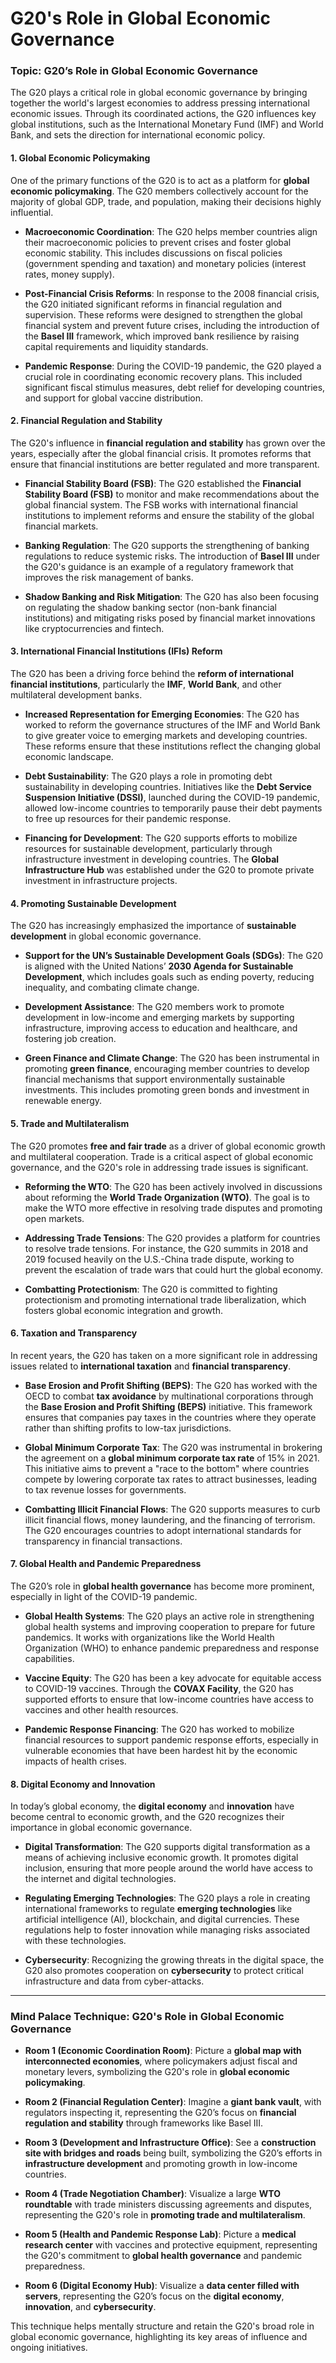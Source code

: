# G20's Role in Global Economic Governance

### Topic: **G20’s Role in Global Economic Governance**

The G20 plays a critical role in global economic governance by bringing together the world's largest economies to address pressing international economic issues. Through its coordinated actions, the G20 influences key global institutions, such as the International Monetary Fund (IMF) and World Bank, and sets the direction for international economic policy.

#### 1. **Global Economic Policymaking**
One of the primary functions of the G20 is to act as a platform for **global economic policymaking**. The G20 members collectively account for the majority of global GDP, trade, and population, making their decisions highly influential.

- **Macroeconomic Coordination**: The G20 helps member countries align their macroeconomic policies to prevent crises and foster global economic stability. This includes discussions on fiscal policies (government spending and taxation) and monetary policies (interest rates, money supply).
  
- **Post-Financial Crisis Reforms**: In response to the 2008 financial crisis, the G20 initiated significant reforms in financial regulation and supervision. These reforms were designed to strengthen the global financial system and prevent future crises, including the introduction of the **Basel III** framework, which improved bank resilience by raising capital requirements and liquidity standards.

- **Pandemic Response**: During the COVID-19 pandemic, the G20 played a crucial role in coordinating economic recovery plans. This included significant fiscal stimulus measures, debt relief for developing countries, and support for global vaccine distribution.

#### 2. **Financial Regulation and Stability**
The G20's influence in **financial regulation and stability** has grown over the years, especially after the global financial crisis. It promotes reforms that ensure that financial institutions are better regulated and more transparent.

- **Financial Stability Board (FSB)**: The G20 established the **Financial Stability Board (FSB)** to monitor and make recommendations about the global financial system. The FSB works with international financial institutions to implement reforms and ensure the stability of the global financial markets.

- **Banking Regulation**: The G20 supports the strengthening of banking regulations to reduce systemic risks. The introduction of **Basel III** under the G20's guidance is an example of a regulatory framework that improves the risk management of banks.

- **Shadow Banking and Risk Mitigation**: The G20 has also been focusing on regulating the shadow banking sector (non-bank financial institutions) and mitigating risks posed by financial market innovations like cryptocurrencies and fintech.

#### 3. **International Financial Institutions (IFIs) Reform**
The G20 has been a driving force behind the **reform of international financial institutions**, particularly the **IMF**, **World Bank**, and other multilateral development banks.

- **Increased Representation for Emerging Economies**: The G20 has worked to reform the governance structures of the IMF and World Bank to give greater voice to emerging markets and developing countries. These reforms ensure that these institutions reflect the changing global economic landscape.

- **Debt Sustainability**: The G20 plays a role in promoting debt sustainability in developing countries. Initiatives like the **Debt Service Suspension Initiative (DSSI)**, launched during the COVID-19 pandemic, allowed low-income countries to temporarily pause their debt payments to free up resources for their pandemic response.

- **Financing for Development**: The G20 supports efforts to mobilize resources for sustainable development, particularly through infrastructure investment in developing countries. The **Global Infrastructure Hub** was established under the G20 to promote private investment in infrastructure projects.

#### 4. **Promoting Sustainable Development**
The G20 has increasingly emphasized the importance of **sustainable development** in global economic governance.

- **Support for the UN’s Sustainable Development Goals (SDGs)**: The G20 is aligned with the United Nations’ **2030 Agenda for Sustainable Development**, which includes goals such as ending poverty, reducing inequality, and combating climate change.
  
- **Development Assistance**: The G20 members work to promote development in low-income and emerging markets by supporting infrastructure, improving access to education and healthcare, and fostering job creation.

- **Green Finance and Climate Change**: The G20 has been instrumental in promoting **green finance**, encouraging member countries to develop financial mechanisms that support environmentally sustainable investments. This includes promoting green bonds and investment in renewable energy.

#### 5. **Trade and Multilateralism**
The G20 promotes **free and fair trade** as a driver of global economic growth and multilateral cooperation. Trade is a critical aspect of global economic governance, and the G20's role in addressing trade issues is significant.

- **Reforming the WTO**: The G20 has been actively involved in discussions about reforming the **World Trade Organization (WTO)**. The goal is to make the WTO more effective in resolving trade disputes and promoting open markets.
  
- **Addressing Trade Tensions**: The G20 provides a platform for countries to resolve trade tensions. For instance, the G20 summits in 2018 and 2019 focused heavily on the U.S.-China trade dispute, working to prevent the escalation of trade wars that could hurt the global economy.

- **Combatting Protectionism**: The G20 is committed to fighting protectionism and promoting international trade liberalization, which fosters global economic integration and growth.

#### 6. **Taxation and Transparency**
In recent years, the G20 has taken on a more significant role in addressing issues related to **international taxation** and **financial transparency**.

- **Base Erosion and Profit Shifting (BEPS)**: The G20 has worked with the OECD to combat **tax avoidance** by multinational corporations through the **Base Erosion and Profit Shifting (BEPS)** initiative. This framework ensures that companies pay taxes in the countries where they operate rather than shifting profits to low-tax jurisdictions.

- **Global Minimum Corporate Tax**: The G20 was instrumental in brokering the agreement on a **global minimum corporate tax rate** of 15% in 2021. This initiative aims to prevent a "race to the bottom" where countries compete by lowering corporate tax rates to attract businesses, leading to tax revenue losses for governments.

- **Combatting Illicit Financial Flows**: The G20 supports measures to curb illicit financial flows, money laundering, and the financing of terrorism. The G20 encourages countries to adopt international standards for transparency in financial transactions.

#### 7. **Global Health and Pandemic Preparedness**
The G20’s role in **global health governance** has become more prominent, especially in light of the COVID-19 pandemic.

- **Global Health Systems**: The G20 plays an active role in strengthening global health systems and improving cooperation to prepare for future pandemics. It works with organizations like the World Health Organization (WHO) to enhance pandemic preparedness and response capabilities.
  
- **Vaccine Equity**: The G20 has been a key advocate for equitable access to COVID-19 vaccines. Through the **COVAX Facility**, the G20 has supported efforts to ensure that low-income countries have access to vaccines and other health resources.

- **Pandemic Response Financing**: The G20 has worked to mobilize financial resources to support pandemic response efforts, especially in vulnerable economies that have been hardest hit by the economic impacts of health crises.

#### 8. **Digital Economy and Innovation**
In today’s global economy, the **digital economy** and **innovation** have become central to economic growth, and the G20 recognizes their importance in global economic governance.

- **Digital Transformation**: The G20 supports digital transformation as a means of achieving inclusive economic growth. It promotes digital inclusion, ensuring that more people around the world have access to the internet and digital technologies.
  
- **Regulating Emerging Technologies**: The G20 plays a role in creating international frameworks to regulate **emerging technologies** like artificial intelligence (AI), blockchain, and digital currencies. These regulations help to foster innovation while managing risks associated with these technologies.

- **Cybersecurity**: Recognizing the growing threats in the digital space, the G20 also promotes cooperation on **cybersecurity** to protect critical infrastructure and data from cyber-attacks.

---

### Mind Palace Technique: G20's Role in Global Economic Governance

- **Room 1 (Economic Coordination Room)**: Picture a **global map with interconnected economies**, where policymakers adjust fiscal and monetary levers, symbolizing the G20's role in **global economic policymaking**.

- **Room 2 (Financial Regulation Center)**: Imagine a **giant bank vault**, with regulators inspecting it, representing the G20’s focus on **financial regulation and stability** through frameworks like Basel III.

- **Room 3 (Development and Infrastructure Office)**: See a **construction site with bridges and roads** being built, symbolizing the G20’s efforts in **infrastructure development** and promoting growth in low-income countries.

- **Room 4 (Trade Negotiation Chamber)**: Visualize a large **WTO roundtable** with trade ministers discussing agreements and disputes, representing the G20's role in **promoting trade and multilateralism**.

- **Room 5 (Health and Pandemic Response Lab)**: Picture a **medical research center** with vaccines and protective equipment, representing the G20's commitment to **global health governance** and pandemic preparedness.

- **Room 6 (Digital Economy Hub)**: Visualize a **data center filled with servers**, representing the G20’s focus on the **digital economy**, **innovation**, and **cybersecurity**.

This technique helps mentally structure and retain the G20's broad role in global economic governance, highlighting its key areas of influence and ongoing initiatives.